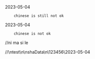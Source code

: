 2023-05-04

		chinese is still not ok

2023-05-04

		chinese is not ok



//ni ma si le

//\ntest\n\nshaData\n\123456\2023-05-04